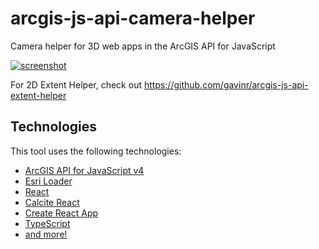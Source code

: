 # arcgis-js-api-camera-helper
Camera helper for 3D web apps in the ArcGIS API for JavaScript

[![screenshot](https://i.imgur.com/KDf46EL.png)](https://arcgis-js-api-camera-helper.gavinr.com/)

For 2D Extent Helper, check out https://github.com/gavinr/arcgis-js-api-extent-helper

## Technologies

This tool uses the following technologies:

- [ArcGIS API for JavaScript v4](https://developers.arcgis.com/javascript/)
- [Esri Loader](https://github.com/Esri/esri-loader)
- [React](https://reactjs.org/)
- [Calcite React](https://github.com/Esri/calcite-react)
- [Create React App](https://facebook.github.io/create-react-app/)
- [TypeScript](https://www.typescriptlang.org/)
- [and more!](https://github.com/gavinr/arcgis-js-api-camera-helper/blob/master/package.json#L12)